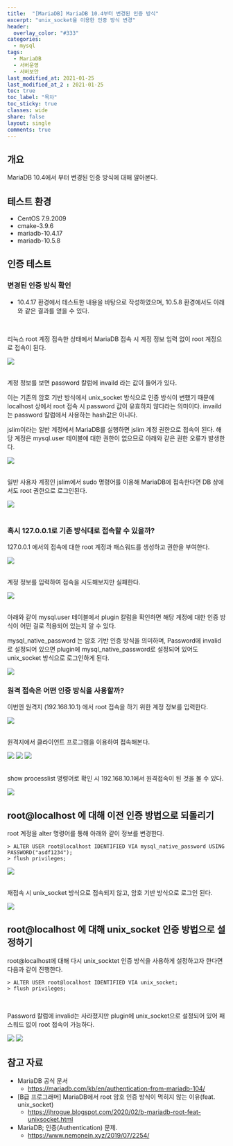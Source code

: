 ```yaml
---
title:  "[MariaDB] MariaDB 10.4부터 변경된 인증 방식"
excerpt: "unix_socket을 이용한 인증 방식 변경"
header:
  overlay_color: "#333"  
categories:
  - mysql
tags:
  - MariaDB
  - 서버운영
  - 서버보안
last_modified_at: 2021-01-25
last_modified_at_2 : 2021-01-25
toc: true
toc_label: "목차"
toc_sticky: true
classes: wide
share: false
layout: single
comments: true
---
```


## 개요
MariaDB 10.4에서 부터 변경된 인증 방식에 대해 알아본다.

## 테스트 환경
- CentOS 7.9.2009
- cmake-3.9.6
- mariadb-10.4.17
- mariadb-10.5.8

## 인증 테스트
### 변경된 인증 방식 확인
- 10.4.17 환경에서 테스트한 내용을 바탕으로 작성하였으며, 10.5.8 환경에서도 아래와 같은 결과를 얻을 수 있다.

<br>

리눅스 root 계정 접속한 상태에서 MariaDB 접속 시 계정 정보 입력 없이 root 계정으로 접속이 된다.

<img src="https://github.com/susoterran/susoterran.github.io/blob/master/assets/img/2021-01-25-mariadb10.4-authentication/01.jpg?raw=true">
<br><br>

계정 정보를 보면 password 칼럼에 invaild 라는 값이 들어가 있다.

이는 기존의 암호 기반 방식에서 unix_socket 방식으로 인증 방식이 변했기 때문에 localhost 상에서 root 접속 시 password 값이 유효하지 않다라는 의미이다. invaild는 password 칼럼에서 사용하는 hash값은 아니다.
	
jslim이라는 일반 계정에서 MariaDB를 실행하면 jslim 계정 권한으로 접속이 된다. 해당 계정은 mysql.user 테이블에 대한 권한이 없으므로 아래와 같은 권한 오류가 발생한다.

<img src="https://github.com/susoterran/susoterran.github.io/blob/master/assets/img/2021-01-25-mariadb10.4-authentication/02.jpg?raw=true">
<br><br>

일반 사용자 계정인 jslim에서 sudo 명령어를 이용해 MariaDB에 접속한다면 DB 상에서도 root 권한으로 로그인된다.

<img src="https://github.com/susoterran/susoterran.github.io/blob/master/assets/img/2021-01-25-mariadb10.4-authentication/03.jpg?raw=true">
<br><br>

### 혹시 127.0.0.1로 기존 방식대로 접속할 수 있을까?

127.0.0.1 에서의 접속에 대한 root 계정과 패스워드를 생성하고 권한을 부여한다.

<img src="https://github.com/susoterran/susoterran.github.io/blob/master/assets/img/2021-01-25-mariadb10.4-authentication/04.jpg?raw=true">
<br><br>

계정 정보를 입력하여 접속을 시도해보지만 실패한다.

<img src="https://github.com/susoterran/susoterran.github.io/blob/master/assets/img/2021-01-25-mariadb10.4-authentication/05.jpg?raw=true">
<br><br>

아래와 같이 mysql.user 테이블에서 plugin 칼럼을 확인하면 해당 계정에 대한 인증 방식이 어떤 걸로 적용되어 있는지 알 수 있다. 

mysql_native_password 는 암호 기반 인증 방식을 의미하며, Password에 invalid로 설정되어 있으면 plugin에 mysql_native_password로 설정되어 있어도 unix_socket 방식으로 로그인하게 된다.


<img src="https://github.com/susoterran/susoterran.github.io/blob/master/assets/img/2021-01-25-mariadb10.4-authentication/10.jpg?raw=true">
<br>

### 원격 접속은 어떤 인증 방식을 사용할까?

이번엔 원격지 (192.168.10.1) 에서 root 접속을 하기 위한 계정 정보를 입력한다.

<img src="https://github.com/susoterran/susoterran.github.io/blob/master/assets/img/2021-01-25-mariadb10.4-authentication/06.jpg?raw=true">
<br><br>

원격지에서 클라이언트 프로그램을 이용하여 접속해본다.

<img src="https://github.com/susoterran/susoterran.github.io/blob/master/assets/img/2021-01-25-mariadb10.4-authentication/07.jpg?raw=true">

<img src="https://github.com/susoterran/susoterran.github.io/blob/master/assets/img/2021-01-25-mariadb10.4-authentication/08.jpg?raw=true">

<img src="https://github.com/susoterran/susoterran.github.io/blob/master/assets/img/2021-01-25-mariadb10.4-authentication/15.jpg?raw=true">
<br><br>

show processlist 명령어로 확인 시 192.168.10.1에서 원격접속이 된 것을 볼 수 있다.

<img src="https://github.com/susoterran/susoterran.github.io/blob/master/assets/img/2021-01-25-mariadb10.4-authentication/09.jpg?raw=true">


## root@localhost 에 대해 이전 인증 방법으로 되돌리기

root 계정을 alter 명령어를 통해 아래와 같이 정보를 변경한다.

```
> ALTER USER root@localhost IDENTIFIED VIA mysql_native_password USING PASSWORD("asdf1234");	
> flush privileges;
```

<img src="https://github.com/susoterran/susoterran.github.io/blob/master/assets/img/2021-01-25-mariadb10.4-authentication/11.jpg?raw=true">
<br><br>

재접속 시 unix_socket 방식으로 접속되지 않고, 암호 기반 방식으로 로그인 된다.

<img src="https://github.com/susoterran/susoterran.github.io/blob/master/assets/img/2021-01-25-mariadb10.4-authentication/12.jpg?raw=true">
<br>


## root@localhost 에 대해 unix_socket 인증 방법으로 설정하기

root@localhost에 대해 다시 unix_socktet 인증 방식을 사용하게 설정하고자 한다면 다음과 같이 진행한다.
	
```
> ALTER USER root@localhost IDENTIFIED VIA unix_socket;
> flush privileges;
```
<br>

Password 칼럼에 invalid는 사라졌지만 plugin에 unix_socket으로 설정되어 있어 패스워드 없이 root 접속이 가능하다.

<img src="https://github.com/susoterran/susoterran.github.io/blob/master/assets/img/2021-01-25-mariadb10.4-authentication/13.jpg?raw=true">

<img src="https://github.com/susoterran/susoterran.github.io/blob/master/assets/img/2021-01-25-mariadb10.4-authentication/14.jpg?raw=true">




## 참고 자료

- MariaDB 공식 문서
  - https://mariadb.com/kb/en/authentication-from-mariadb-104/
- [B급 프로그래머] MariaDB에서 root 암호 인증 방식이 먹히지 않는 이유(feat. unix_socket)
  - https://jhrogue.blogspot.com/2020/02/b-mariadb-root-feat-unixsocket.html
- MariaDB; 인증(Authentication) 문제.
  - https://www.nemonein.xyz/2019/07/2254/
